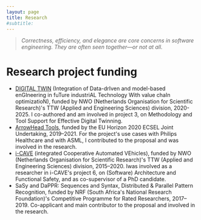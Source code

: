 ```yaml
---
layout: page
title: Research
#subtitle:
---
```


> *Correctness, efficiency, and elegance are core concerns in software engineering. They are often seen together—or not at all.*

<!---
# Research profile

# TODO..
-->

# Research project funding

* [DIGITAL TWIN](https://www.nwo.nl/en/research-and-results/programmes/ttw/perspectief/2019-digital-twin.html) (Integration of Data-drIven and model-based enGIneering in fuTure industriAL Technology With value chaIn optimizatioN), funded by NWO (Netherlands Organisation for Scientific Research)'s TTW (Applied and Engineering Sciences) division, 2020-2025. I co-authored and am involved in project 3, on Methodology and Tool Support for Effective Digital Twinning.
* [ArrowHead Tools](https://arrowhead.eu/arrowheadtools), funded by the EU Horizon 2020 ECSEL Joint Undertaking, 2019–2021. For the project's use cases with Philips Healthcare and with ASML, I contributed to the proposal and was involved in the research.
* [i-CAVE](https://i-cave.nl) (integrated Cooperative Automated VEhicles), funded by NWO (Netherlands Organisation for Scientific Research)'s TTW (Applied and Engineering Sciences) division, 2015–2020. Iwas involved as a researcher in i-CAVE's project 6, on (Software) Architecture and Functional Safety, and as co-supervisor of a PhD candidate.
* SaSy and DaPPR: Sequences and Syntax, Distributed & Parallel Pattern Recognition, funded by NRF (South Africa's National Research Foundation)'s Competitive Programme for Rated Researchers, 2017–2019. Co-applicant and main contributor to the proposal and involved in the research.
